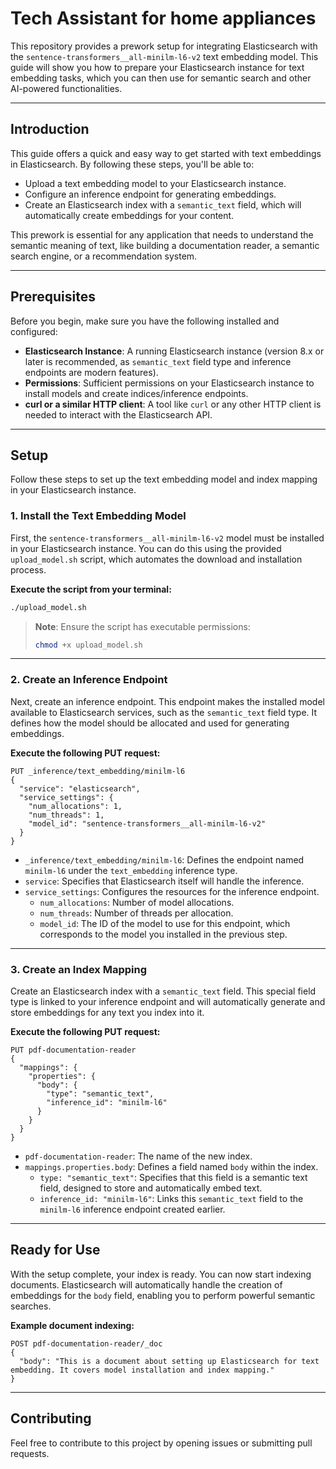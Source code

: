 # Tech Assistant for home appliances

This repository provides a prework setup for integrating Elasticsearch with the `sentence-transformers__all-minilm-l6-v2` text embedding model. This guide will show you how to prepare your Elasticsearch instance for text embedding tasks, which you can then use for semantic search and other AI-powered functionalities.

---

## Introduction

This guide offers a quick and easy way to get started with text embeddings in Elasticsearch. By following these steps, you'll be able to:

- Upload a text embedding model to your Elasticsearch instance.
- Configure an inference endpoint for generating embeddings.
- Create an Elasticsearch index with a `semantic_text` field, which will automatically create embeddings for your content.

This prework is essential for any application that needs to understand the semantic meaning of text, like building a documentation reader, a semantic search engine, or a recommendation system.

---

## Prerequisites

Before you begin, make sure you have the following installed and configured:

- **Elasticsearch Instance**: A running Elasticsearch instance (version 8.x or later is recommended, as `semantic_text` field type and inference endpoints are modern features).
- **Permissions**: Sufficient permissions on your Elasticsearch instance to install models and create indices/inference endpoints.
- **curl or a similar HTTP client**: A tool like `curl` or any other HTTP client is needed to interact with the Elasticsearch API.

---

## Setup

Follow these steps to set up the text embedding model and index mapping in your Elasticsearch instance.

### 1. Install the Text Embedding Model

First, the `sentence-transformers__all-minilm-l6-v2` model must be installed in your Elasticsearch instance. You can do this using the provided `upload_model.sh` script, which automates the download and installation process.

**Execute the script from your terminal:**

```bash
./upload_model.sh
```

> **Note**: Ensure the script has executable permissions:
>
> ```bash
> chmod +x upload_model.sh
> ```

---

### 2. Create an Inference Endpoint

Next, create an inference endpoint. This endpoint makes the installed model available to Elasticsearch services, such as the `semantic_text` field type. It defines how the model should be allocated and used for generating embeddings.

**Execute the following PUT request:**

```http
PUT _inference/text_embedding/minilm-l6
{
  "service": "elasticsearch",
  "service_settings": {
    "num_allocations": 1,
    "num_threads": 1,
    "model_id": "sentence-transformers__all-minilm-l6-v2"
  }
}
```

- `_inference/text_embedding/minilm-l6`: Defines the endpoint named `minilm-l6` under the `text_embedding` inference type.
- `service`: Specifies that Elasticsearch itself will handle the inference.
- `service_settings`: Configures the resources for the inference endpoint.
  - `num_allocations`: Number of model allocations.
  - `num_threads`: Number of threads per allocation.
  - `model_id`: The ID of the model to use for this endpoint, which corresponds to the model you installed in the previous step.

---

### 3. Create an Index Mapping

Create an Elasticsearch index with a `semantic_text` field. This special field type is linked to your inference endpoint and will automatically generate and store embeddings for any text you index into it.

**Execute the following PUT request:**

```http
PUT pdf-documentation-reader
{
  "mappings": {
    "properties": {
      "body": {
        "type": "semantic_text",
        "inference_id": "minilm-l6"
      }
    }
  }
}
```

- `pdf-documentation-reader`: The name of the new index.
- `mappings.properties.body`: Defines a field named `body` within the index.
  - `type: "semantic_text"`: Specifies that this field is a semantic text field, designed to store and automatically embed text.
  - `inference_id: "minilm-l6"`: Links this `semantic_text` field to the `minilm-l6` inference endpoint created earlier.

---

## Ready for Use

With the setup complete, your index is ready. You can now start indexing documents. Elasticsearch will automatically handle the creation of embeddings for the `body` field, enabling you to perform powerful semantic searches.

**Example document indexing:**

```http
POST pdf-documentation-reader/_doc
{
  "body": "This is a document about setting up Elasticsearch for text embedding. It covers model installation and index mapping."
}
```

---

## Contributing

Feel free to contribute to this project by opening issues or submitting pull requests.

